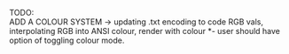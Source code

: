 TODO:  
ADD A COLOUR SYSTEM -> updating .txt encoding to code RGB vals, interpolating RGB into ANSI colour, render with colour
*- user should have option of toggling colour mode.

